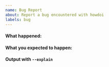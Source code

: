 ```yaml
---
name: Bug Report
about: Report a bug encountered with howdoi
labels: bug
---
```


#### What happened:

#### What you expected to happen:

#### Output with `--explain`

